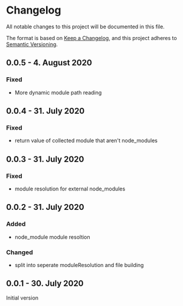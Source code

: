 # Changelog
All notable changes to this project will be documented in this file.

The format is based on [Keep a Changelog](https://keepachangelog.com/en/1.0.0/),
and this project adheres to [Semantic Versioning](https://semver.org/spec/v2.0.0.html).

## 0.0.5 - 4. August 2020
### Fixed
- More dynamic module path reading

## 0.0.4 - 31. July 2020
### Fixed
- return value of collected module that aren't node_modules

## 0.0.3 - 31. July 2020
### Fixed
- module resolution for external node_modules

## 0.0.2 - 31. July 2020
### Added
- node_module module resoltion

### Changed
- split into seperate moduleResolution and file building

## 0.0.1 - 30. July 2020
Initial version